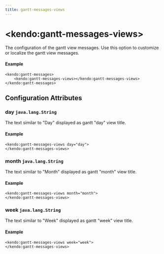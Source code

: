 ```yaml
---
title: gantt-messages-views
---
```


# \<kendo:gantt-messages-views\>

The configuration of the gantt view messages. Use this option to customize or localize the gantt view messages.

#### Example
    <kendo:gantt-messages>
        <kendo:gantt-messages-views></kendo:gantt-messages-views>
    </kendo:gantt-messages>

## Configuration Attributes

### day `java.lang.String`

The text similar to "Day" displayed as gantt "day" view title.

#### Example
    <kendo:gantt-messages-views day="day">
    </kendo:gantt-messages-views>

### month `java.lang.String`

The text similar to "Month" displayed as gantt "month" view title.

#### Example
    <kendo:gantt-messages-views month="month">
    </kendo:gantt-messages-views>

### week `java.lang.String`

The text similar to "Week" displayed as gantt "week" view title.

#### Example
    <kendo:gantt-messages-views week="week">
    </kendo:gantt-messages-views>

